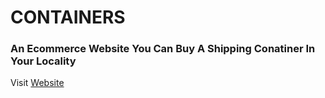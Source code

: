 # CONTAINERS

### An Ecommerce Website You Can Buy A Shipping Conatiner In Your Locality

Visit [Website](https://containerss.netlify.app/)
